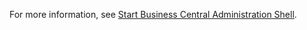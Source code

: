 For more information, see [Start Business Central Administration Shell](/powershell/business-central/overview#start).